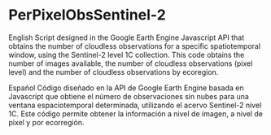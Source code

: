 # PerPixelObsSentinel-2
English
Script designed in the Google Earth Engine Javascript API that obtains the number of cloudless observations for a specific spatiotemporal window, using the Sentinel-2 level 1C collection. This code obtains the number of images available, the number of cloudless observations (pixel level) and the number of cloudless observations by ecoregion.

Español
Código diseñado en la API de Google Earth Engine basada en Javascript que obtiene el número de observaciones sin nubes para una ventana espaciotemporal determinada, utilizando el acervo Sentinel-2 nivel 1C. Este código permite obtener la información a nivel de imagen, a nivel de pixel y por ecorregión.
